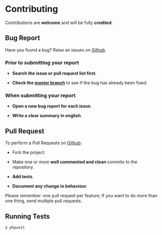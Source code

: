# Contributing

Contributions are **welcome** and will be fully **credited**.

## Bug Report

Have you found a bug? Raise an issues on [Github](https://github.com/comodojo/foundation/issues).

### Prior to submitting your report

- **Search the issue or pull request list first**.

- **Check the [master branch](https://github.com/comodojo/foundation)** to see if the bug has already been fixed.

### When submitting your report

- **Open a new bug report for each issue**.

- **Write a clear summary in english**.

## Pull Request

To perform a Pull Requests on [Github](https://github.com/comodojo/foundation/pulls):

- Fork the project.

- Make one or more **well commented and clean** commits to the repository.

- **Add tests**.

- **Document any change in behaviour**.

Please remember: one pull request per feature; If you want to do more than one thing, send multiple pull requests.

## Running Tests

``` bash
$ phpunit
```
